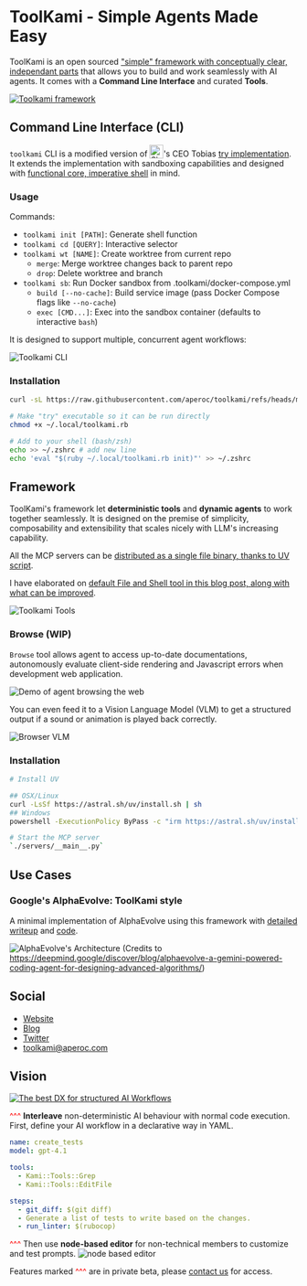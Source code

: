 # ToolKami - Simple Agents Made Easy

ToolKami is an open sourced ["simple" framework with conceptually clear, independant parts](https://www.youtube.com/watch?v=SxdOUGdseq4) that allows you to build and work seamlessly with AI agents. It comes with a **Command Line Interface** and curated **Tools**.

[![Toolkami framework](images/framework-20251016.png)](https://toolkami.com)

## Command Line Interface (CLI)

`toolkami` CLI is a modified version of <img src="https://img.logo.dev/shopify.com?token=pk_EgJ9qk0vTlaOIkXy9RR0sg" alt="Shopify" height="24px" style="vertical-align: text-bottom;"></img>'s CEO Tobias [try implementation](https://github.com/tobi/try). It extends the implementation with sandboxing capabilities and designed with [functional core, imperative shell](https://www.destroyallsoftware.com/talks/boundaries) in mind.

### Usage

Commands:

* `toolkami init [PATH]`: Generate shell function
* `toolkami cd [QUERY]`: Interactive selector
* `toolkami wt [NAME]`: Create worktree from current repo
  * `merge`: Merge worktree changes back to parent repo
  * `drop`: Delete worktree and branch
* `toolkami sb`: Run Docker sandbox from .toolkami/docker-compose.yml
  * `build [--no-cache]`: Build service image (pass Docker Compose flags like `--no-cache`)
  * `exec [CMD...]`: Exec into the sandbox container (defaults to interactive `bash`)

It is designed to support multiple, concurrent agent workflows:

![Toolkami CLI](images/cli-20251016.png)

### Installation
```bash
curl -sL https://raw.githubusercontent.com/aperoc/toolkami/refs/heads/main/toolkami.rb > ~/.local/toolkami.rb

# Make "try" executable so it can be run directly
chmod +x ~/.local/toolkami.rb

# Add to your shell (bash/zsh)
echo >> ~/.zshrc # add new line
echo 'eval "$(ruby ~/.local/toolkami.rb init)"' >> ~/.zshrc
```

## Framework

ToolKami's framework let **deterministic tools** and **dynamic agents** to work together seamlessly. It is designed on the premise of simplicity, composability and extensibility that scales nicely with LLM's increasing capability.

All the MCP servers can be [distributed as a single file binary, thanks to UV script](https://blog.toolkami.com/mcp-server-in-a-file/).

I have elaborated on [default File and Shell tool in this blog post, along with what can be improved](https://blog.toolkami.com/openai-codex-tools/).

![Toolkami Tools](images/tools-20251016.png)

### Browse (WIP)

`Browse` tool allows agent to access up-to-date documentations, autonomously evaluate client-side rendering and Javascript errors when development web application.

![Demo of agent browsing the web](images/agent-demo.gif)

You can even feed it to a Vision Language Model (VLM) to get a structured output if a sound or animation is played back correctly.

![Browser VLM](images/vlm.png)

### Installation
```bash
# Install UV

## OSX/Linux
curl -LsSf https://astral.sh/uv/install.sh | sh
## Windows
powershell -ExecutionPolicy ByPass -c "irm https://astral.sh/uv/install.ps1 | iex"

# Start the MCP server
`./servers/__main__.py`
```

## Use Cases

### Google's AlphaEvolve: ToolKami style

A minimal implementation of AlphaEvolve using this framework with [detailed writeup](https://toolkami.com/alphaevolve-toolkami-style/) and [code](https://github.com/aperoc/toolkami/pull/5).

![AlphaEvolve's Architecture](images/alphaevolve.png)
(Credits to https://deepmind.google/discover/blog/alphaevolve-a-gemini-powered-coding-agent-for-designing-advanced-algorithms/)

## Social
- [Website](https://toolkami.com)
- [Blog](https://blog.toolkami.com/blog/)
- [Twitter](https://x.com/tool_kami)
- [toolkami@aperoc.com](mailto:toolkami@aperoc.com)

## Vision

[![The best DX for structured AI Workflows](images/hero.gif)](mailto:toolkami@aperoc.com)

<span style="color: red;">^^^</span> **Interleave** non-deterministic AI behaviour with normal code execution. First, define your AI workflow in a declarative way in YAML.
```yml
name: create_tests
model: gpt-4.1

tools:
  - Kami::Tools::Grep
  - Kami::Tools::EditFile

steps:
  - git_diff: $(git diff)
  - Generate a list of tests to write based on the changes.
  - run_linter: $(rubocop)
```

<span style="color: red;">^^^</span> Then use **node-based editor** for non-technical members to customize and test prompts.
![node based editor](images/node-editor.png)

Features marked <span style="color: red;">^^^</span> are in private beta, please [contact us](mailto:toolkami@aperoc.com) for access.
